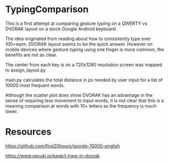 # TypingComparison

This is a first attempt at comparing gesture typing on a QWERTY vs DVORAK layout on a stock Google Android keyboard.

The idea originated from reading about how to consistently type over 100+wpm. DVORAK layout seems to be the quick answer. However on mobile devices where gesture typing using one finger is more common, the benefits are not as clear.

The center from each key is on a 720x1280 resolution screen was mapped to assign_layout.py

main.py calculates the total distance in px needed by user input for a list of 10000 most frequent words.

Although the scatter plot does show DVORAK has an advantage in the sense of requiring less movement to input words, it is not clear that this is a meaning comparison at words with 10+ letters as the frequency is much lower.

# Resources

https://github.com/first20hours/google-10000-english

https://www.nayuki.io/page/i-type-in-dvorak
